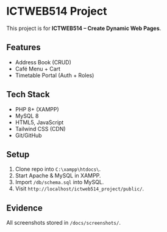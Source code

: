 # ICTWEB514 Project

This project is for **ICTWEB514 – Create Dynamic Web Pages**.

## Features
- Address Book (CRUD)
- Café Menu + Cart
- Timetable Portal (Auth + Roles)

## Tech Stack
- PHP 8+ (XAMPP)
- MySQL 8
- HTML5, JavaScript
- Tailwind CSS (CDN)
- Git/GitHub

## Setup
1. Clone repo into `C:\xampp\htdocs\`.
2. Start Apache & MySQL in XAMPP.
3. Import `/db/schema.sql` into MySQL.
4. Visit `http://localhost/ictweb514_project/public/`.

## Evidence
All screenshots stored in `/docs/screenshots/`.
